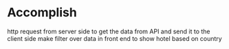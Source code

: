# Accomplish

 http request from server side to get the data from API and send it to the client side
 make filter over data in front end to show hotel based on country

